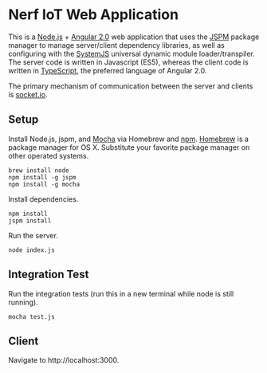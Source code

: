 # Nerf IoT Web Application
This is a [Node.js](https://nodejs.org/en/) + [Angular 2.0](https://angular.io/) web application that uses the [JSPM](http://jspm.io/) package manager to manage server/client dependency libraries, as well as configuring with the [SystemJS](https://github.com/systemjs/systemjs) universal dynamic module loader/transpiler. The server code is written in Javascript (ES5), whereas the client code is written in [TypeScript](http://www.typescriptlang.org/), the preferred language of Angular 2.0.

The primary mechanism of communication between the server and clients is [socket.io](http://socket.io/).

## Setup
Install Node.js, jspm, and [Mocha](https://mochajs.org/) via Homebrew and [npm](https://www.npmjs.com/). [Homebrew](http://brew.sh/) is a package manager for OS X. Substitute your favorite package manager on other operated systems.
```
brew install node
npm install -g jspm
npm install -g mocha
```

Install dependencies.
```
npm install
jspm install
```

Run the server.
```
node index.js
```

## Integration Test
Run the integration tests (run this in a new terminal while node is still running).
```
mocha test.js
```

## Client
Navigate to http://localhost:3000.
